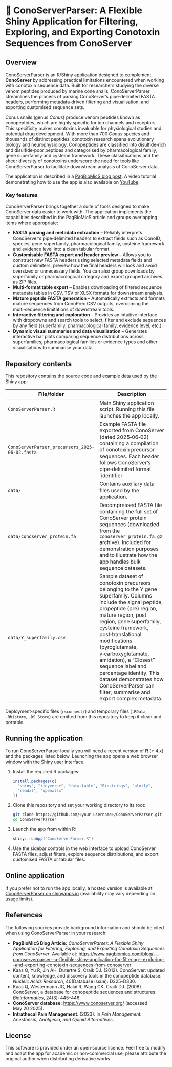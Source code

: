# 🧪 ConoServerParser: A Flexible Shiny Application for Filtering, Exploring, and Exporting Conotoxin Sequences from ConoServer

## Overview

ConoServerParser is an R/Shiny application designed to complement **ConoServer** by addressing
practical limitations encountered when working with conotoxin sequence data.  Built for
researchers studying the diverse venom peptides produced by marine cone snails, ConoServerParser
streamlines the process of parsing ConoServer’s pipe‑delimited FASTA headers, performing
metadata‑driven filtering and visualisation, and exporting customised sequence sets.

Conus snails (genus *Conus*) produce venom peptides known as conopeptides, which are highly
specific for ion channels and receptors.  This specificity makes
conotoxins invaluable for physiological studies and potential drug development.
With more than 700 *Conus* species and thousands of distinct peptides, conotoxin research spans
evolutionary biology and neurophysiology.  Conopeptides are classified
into disulfide‑rich and disulfide‑poor peptides and categorised by pharmacological family,
gene superfamily and cysteine framework.  These classifications and
the sheer diversity of conotoxins underscore the need for tools like ConoServerParser to
facilitate downstream analysis of ConoServer data.

The application is described in a [PagBioMicS blog post](https://www.pagbiomics.com/blog/---conoserverparser--a-flexible-shiny-application-for-filtering--exploring--and-exporting-conotoxin-sequences-from-conoserver).
A video tutorial demonstrating how to use the app is also available on [YouTube](https://www.youtube.com/watch?v=ZgRrB305xRg).

### Key features

ConoServerParser brings together a suite of tools designed to make ConoServer data easier to
work with.  The application implements the capabilities described in the PagBioMicS article
and groups overlapping items where appropriate:

 - **FASTA parsing and metadata extraction** – Reliably interprets ConoServer’s
   pipe‑delimited headers to extract fields such as ConoID, species, gene superfamily,
   pharmacological family, cysteine framework and evidence level into a clean tabular
   format.
 - **Customisable FASTA export and header preview** – Allows you to construct new FASTA
   headers using selected metadata fields and custom delimiters, preview how the final
   headers will look and avoid oversized or unnecessary fields.  You can also group
   downloads by superfamily or pharmacological category and export grouped archives as
   ZIP files.
 - **Multi‑format table export** – Enables downloading of filtered sequence metadata tables
   in CSV, TSV or XLSX formats for downstream analysis.
 - **Mature peptide FASTA generation** – Automatically extracts and formats mature
   sequences from ConoPrec CSV outputs, overcoming the multi‑sequence limitations of
   downstream tools.
 - **Interactive filtering and exploration** – Provides an intuitive interface with
   dropdowns and search tools to select, filter and exclude sequences by any field
   (superfamily, pharmacological family, evidence level, etc.).
 - **Dynamic visual summaries and data visualisation** – Generates interactive bar plots
   comparing sequence distributions across superfamilies, pharmacological families or
   evidence types and other visualisations to summarise your data.

## Repository contents

This repository contains the source code and example data used by the Shiny app:

| File/folder | Description |
|---|---|
| `ConoServerParser.R` | Main Shiny application script. Running this file launches the app locally. |
| `ConoServerParser_precursors_2025-06-02.fasta` | Example FASTA file exported from ConoServer (dated 2025‑06‑02) containing a compilation of conotoxin precursor sequences.  Each header follows ConoServer’s pipe‑delimited format `identifier|name|organism|protein type|toxin class|gene superfamily|cysteine framework|pharmacological family|evidence`, mirroring the format used by the database. |
| `data/` | Contains auxiliary data files used by the application. |
| `data/conoserver_protein.fa` | Decompressed FASTA file containing the full set of ConoServer protein sequences (downloaded from the `conoserver_protein.fa.gz` archive).  Included for demonstration purposes and to illustrate how the app handles bulk sequence datasets. |
| `data/Y_superfamily.csv` | Sample dataset of conotoxin precursors belonging to the Y gene superfamily.  Columns include the signal peptide, propeptide (pre) region, mature region, post region, gene superfamily, cysteine framework, post‑translational modifications (pyroglutamate, γ‑carboxyglutamate, amidation), a “Closest” sequence label and percentage identity.  This dataset demonstrates how ConoServerParser can filter, summarise and export complex metadata. |

Deployment‑specific files (`rsconnect/`) and temporary files (`.RData`, `.Rhistory`, `.DS_Store`) are
omitted from this repository to keep it clean and portable.

## Running the application

To run ConoServerParser locally you will need a recent version of **R** (≥ 4.x) and the
packages listed below.  Launching the app opens a web browser window with the Shiny user
interface.

1. Install the required R packages:

   ```r
   install.packages(c(
     "shiny", "tidyverse", "data.table", "Biostrings", "plotly", 
     "readxl", "openxlsx"
   ))
   ```

2. Clone this repository and set your working directory to its root:

   ```bash
   git clone https://github.com/<your‑username>/ConoServerParser.git
   cd ConoServerParser
   ```

3. Launch the app from within R:

   ```r
   shiny::runApp("ConoServerParser.R")
   ```

4. Use the sidebar controls in the web interface to upload ConoServer FASTA files, adjust
   filters, explore sequence distributions, and export customised FASTA or tabular files.

## Online application

If you prefer not to run the app locally, a hosted version is available at
[ConoServerParser on shinyapps.io](https://danysaurio.shinyapps.io/ConoServerParser)
(availability may vary depending on usage limits).

## References

The following sources provide background information and should be cited when using
ConoServerParser in your research:

- **PagBioMicS Blog Article:** *ConoServerParser: A Flexible Shiny Application for Filtering, Exploring, and Exporting Conotoxin Sequences from ConoServer*. Available at: https://www.pagbiomics.com/blog/---conoserverparser--a-flexible-shiny-application-for-filtering--exploring--and-exporting-conotoxin-sequences-from-conoserver
- Kaas Q, Yu R, Jin AH, Dutertre S, Craik DJ. (2012). ConoServer: updated content, knowledge, and discovery tools in the conopeptide database. *Nucleic Acids Research*, 40(Database issue): D325–D330.
- Kaas Q, Westermann JC, Halai R, Wang CK, Craik DJ. (2008). ConoServer, a database for conopeptide sequences and structures. *Bioinformatics*, 24(3): 445–446.
- **ConoServer database:** https://www.conoserver.org/ (accessed May 20 2025).
- **Intrathecal Pain Management**. (2023). In *Pain Management: Anesthesia, Analgesia, and Opioid Alternatives*.

## License

This software is provided under an open‑source licence.  Feel free to modify and adapt the
app for academic or non‑commercial use; please attribute the original author when
distributing derivative works.
